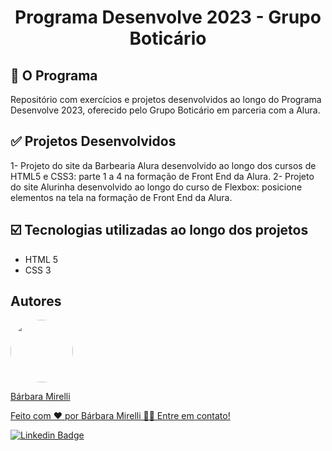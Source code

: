 <h1 align="center">Programa Desenvolve 2023 - Grupo Boticário</h1>

## :pencil: O Programa
<p>Repositório com exercícios e projetos desenvolvidos ao longo do Programa Desenvolve 2023, oferecido pelo Grupo Boticário em parceria com a Alura.</p>

## :white_check_mark: Projetos Desenvolvidos
1- Projeto do site da Barbearia Alura desenvolvido ao longo dos cursos de HTML5 e CSS3: parte 1 a 4 na formação de Front End da Alura.
2- Projeto do site Alurinha desenvolvido ao longo do curso de Flexbox: posicione elementos na tela na formação de Front End da Alura.

 
## :ballot_box_with_check: Tecnologias utilizadas ao longo dos projetos

- HTML 5
- CSS 3

## Autores
<a href="https://github.com/barbaramir">
 <img style="border-radius: 50%;" src="https://avatars.githubusercontent.com/u/101302079?s=400&u=d13ec9e6994cd183223e15caeb5599afe49b9093&v=4" width="100px;" alt=""/>
 <br/>
   <p>Bárbara Mirelli</p>

   <p>Feito com ❤️ por Bárbara Mirelli 👋🏽 Entre em contato!</p>

[![Linkedin Badge](https://img.shields.io/badge/-Barbara-blue?style=flat-square&logo=Linkedin&logoColor=white&link=https://www.linkedin.com/in/barbara-mirelli/)](https://www.linkedin.com/in/barbara-mirelli/) 
